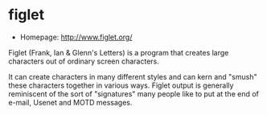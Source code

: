 # figlet

* Homepage: http://www.figlet.org/

Figlet (Frank, Ian & Glenn's Letters) is a program that creates large
 characters out of ordinary screen characters.

 It can create characters in many different styles and can kern and "smush"
 these characters together in various ways.  Figlet output is generally
 reminiscent of the sort of "signatures" many people like to put at the end
 of e-mail, Usenet and MOTD messages.
